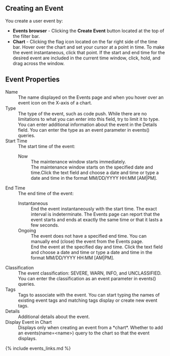 ## Creating an Event

You create a user event by:
<ul>
<li><strong>Events browser</strong> - Clicking the <strong>Create Event</strong> button located at the top of the filter bar.</span></li>
<li><strong>Chart</strong> - Clicking the flag icon <i class="fa fa-flag"></i> located on the far right side of the time
bar. Hover over the chart and set your cursor at a point in time. To make the event instantaneous, click that point.
If the start and end time for the desired event are included in the current time window, click, hold, and drag across the window.</li>
</ul>

## Event Properties

<dl>
<dt>Name</dt>
<dd>The name displayed on the Events page and when you hover over an event icon on the X-axis of a chart.</dd>
<dt>Type</dt>
<dd>The type of the event, such as code push. While there are no limitations to what you can enter into this field, try to limit it to type. You can enter additional information about the event in the Details field.  You can enter the type as an event parameter in events() queries</a>.</dd>
<dt>Start Time</dt>
<dd>The start time of the event:
<dl><dt>Now</dt><dd>The maintenance window starts immediately.</dd>
<dt><i class="fa fa-calendar"></i></dt><dd>The maintenance window starts on the specified date and time.Click the text field and choose a date and time or type a date and time in the format MM/DD/YYYY HH:MM [AM|PM].</dd></dl></dd>
<dt>End Time</dt>
<dd>The end time of the event:
<dl>
<dt>Instantaneous</dt><dd>End the event instantaneously with the start time. The exact interval is indeterminate.
The Events page can report that the event starts and ends at exactly the same time or that it lasts a few seconds.</dd>
<dt>Ongoing</dt><dd>The event does not have a specified end time. You can manually end (close) the event from the Events page.</dd>
<dt><i class="fa fa-calendar"></i></dt><dd>End the event at the specified day and time. Click the text field and choose a date and time or type a date and time in the format MM/DD/YYYY HH:MM [AM|PM].</dd>
</dt>
</dd>
<dt>Classification</dt>
<dd>The event classification: SEVERE, WARN, INFO, and UNCLASSIFIED. You can enter the classification as an event parameter in events() queries.</dd>
<dt>Tags</dt>
<dd>Tags to associate with the event. You can start typing the names of existing event tags and matching tags display or create new event tags.</dd>
<dt>Details</dt>
<dd>Additional details about the event.</dd>
<dt>Display Event in Chart</dt>
<dd>Displays only when creating an event from a *chart*. Whether to add an events(name=&lt;name&gt;) query to the chart so that the event displays.</dd>
</dl>

{% include events_links.md %}
